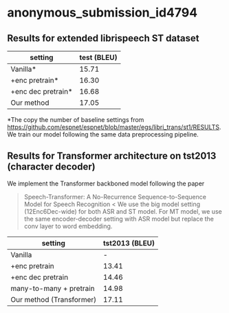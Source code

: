 # anonymous_submission_id4794

## Results for extended librispeech ST dataset
|  setting | test (BLEU) |
| --- | --- |
| Vanilla* | 15.71 |
| +enc pretrain* | 16.30 |
| +enc dec pretrain* | 16.68 |
| Our method | 17.05 |

*The copy the number of baseline settings from <https://github.com/espnet/espnet/blob/master/egs/libri_trans/st1/RESULTS>. We train our model following the same data preprocessing pipeline.

## Results for Transformer architecture on tst2013 (character decoder)
We implement the Transformer backboned model following the paper 
>Speech-Transformer: A No-Recurrence Sequence-to-Sequence Model for Speech Recognition <
We use the big model setting (12Enc6Dec-wide) for both ASR and ST model. For MT model, we use the same encoder-decoder setting with ASR model but replace the conv layer to word embedding.

|  setting | tst2013 (BLEU) |
| --- | --- |
| Vanilla | - |
| +enc pretrain | 13.41 |
| +enc dec pretrain | 14.46 |
| many-to-many + pretrain | 14.98 |
| Our method (Transformer) | 17.11 |
